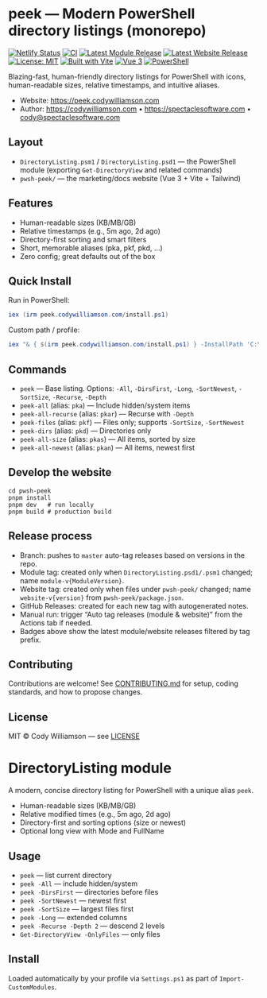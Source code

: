# peek — Modern PowerShell directory listings (monorepo)

[![Netlify Status](https://api.netlify.com/api/v1/badges/bc85d29e-a297-4f04-a94f-ba0f1b89c3db/deploy-status)](https://app.netlify.com/projects/pwsh-peek/deploys)
[![CI](https://github.com/codywilliamson/pwsh-peek/actions/workflows/ci.yml/badge.svg)](https://github.com/codywilliamson/pwsh-peek/actions/workflows/ci.yml)
[![Latest Module Release](https://img.shields.io/github/v/release/codywilliamson/pwsh-peek?display_name=tag&filter=module-v*&sort=semver)](https://github.com/codywilliamson/pwsh-peek/releases)
[![Latest Website Release](https://img.shields.io/github/v/release/codywilliamson/pwsh-peek?display_name=tag&filter=website-v*&sort=semver)](https://github.com/codywilliamson/pwsh-peek/releases)
[![License: MIT](https://img.shields.io/badge/License-MIT-green.svg)](LICENSE)
[![Built with Vite](https://img.shields.io/badge/Built%20with-Vite-646CFF.svg)](https://vite.dev)
[![Vue 3](https://img.shields.io/badge/Vue-3-42b883.svg)](https://vuejs.org)
[![PowerShell](https://img.shields.io/badge/PowerShell-Module-5391FE.svg)](https://learn.microsoft.com/powershell/)

Blazing-fast, human-friendly directory listings for PowerShell with icons, human-readable sizes, relative timestamps, and intuitive aliases.

-   Website: https://peek.codywilliamson.com
-   Author: https://codywilliamson.com • https://spectaclesoftware.com • cody@spectaclesoftware.com

## Layout

-   `DirectoryListing.psm1` / `DirectoryListing.psd1` — the PowerShell module (exporting `Get-DirectoryView` and related commands)
-   `pwsh-peek/` — the marketing/docs website (Vue 3 + Vite + Tailwind)

## Features

-   Human-readable sizes (KB/MB/GB)
-   Relative timestamps (e.g., 5m ago, 2d ago)
-   Directory-first sorting and smart filters
-   Short, memorable aliases (pka, pkf, pkd, …)
-   Zero config; great defaults out of the box

## Quick Install

Run in PowerShell:

```powershell
iex (irm peek.codywilliamson.com/install.ps1)
```

Custom path / profile:

```powershell
iex "& { $(irm peek.codywilliamson.com/install.ps1) } -InstallPath 'C:\\MyModules' -AddToProfile"
```

## Commands

-   `peek` — Base listing. Options: `-All`, `-DirsFirst`, `-Long`, `-SortNewest`, `-SortSize`, `-Recurse`, `-Depth`
-   `peek-all` (alias: `pka`) — Include hidden/system items
-   `peek-all-recurse` (alias: `pkar`) — Recurse with `-Depth`
-   `peek-files` (alias: `pkf`) — Files only; supports `-SortSize`, `-SortNewest`
-   `peek-dirs` (alias: `pkd`) — Directories only
-   `peek-all-size` (alias: `pkas`) — All items, sorted by size
-   `peek-all-newest` (alias: `pkan`) — All items, newest first

## Develop the website

```pwsh
cd pwsh-peek
pnpm install
pnpm dev   # run locally
pnpm build # production build
```

## Release process

- Branch: pushes to `master` auto-tag releases based on versions in the repo.
- Module tag: created only when `DirectoryListing.psd1/.psm1` changed; name `module-v{ModuleVersion}`.
- Website tag: created only when files under `pwsh-peek/` changed; name `website-v{version}` from `pwsh-peek/package.json`.
- GitHub Releases: created for each new tag with autogenerated notes.
- Manual run: trigger “Auto tag releases (module & website)” from the Actions tab if needed.
- Badges above show the latest module/website releases filtered by tag prefix.

## Contributing

Contributions are welcome! See [CONTRIBUTING.md](CONTRIBUTING.md) for setup, coding standards, and how to propose changes.

## License

MIT © Cody Williamson — see [LICENSE](LICENSE)

# DirectoryListing module

A modern, concise directory listing for PowerShell with a unique alias `peek`.

-   Human-readable sizes (KB/MB/GB)
-   Relative modified times (e.g., 5m ago, 2d ago)
-   Directory-first and sorting options (size or newest)
-   Optional long view with Mode and FullName

## Usage

-   `peek` — list current directory
-   `peek -All` — include hidden/system
-   `peek -DirsFirst` — directories before files
-   `peek -SortNewest` — newest first
-   `peek -SortSize` — largest files first
-   `peek -Long` — extended columns
-   `peek -Recurse -Depth 2` — descend 2 levels
-   `Get-DirectoryView -OnlyFiles` — only files

## Install

Loaded automatically by your profile via `Settings.ps1` as part of `Import-CustomModules`.
